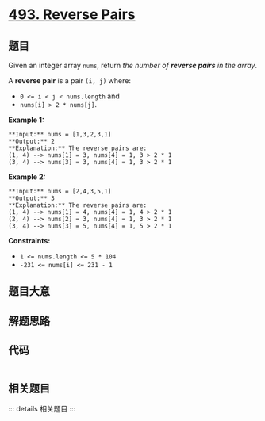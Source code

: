 # [493. Reverse Pairs](https://leetcode.com/problems/reverse-pairs)

## 题目

Given an integer array `nums`, return _the number of **reverse pairs** in the
array_.

A **reverse pair** is a pair `(i, j)` where:

  * `0 <= i < j < nums.length` and
  * `nums[i] > 2 * nums[j]`.



**Example 1:**

    
    
    **Input:** nums = [1,3,2,3,1]
    **Output:** 2
    **Explanation:** The reverse pairs are:
    (1, 4) --> nums[1] = 3, nums[4] = 1, 3 > 2 * 1
    (3, 4) --> nums[3] = 3, nums[4] = 1, 3 > 2 * 1
    

**Example 2:**

    
    
    **Input:** nums = [2,4,3,5,1]
    **Output:** 3
    **Explanation:** The reverse pairs are:
    (1, 4) --> nums[1] = 4, nums[4] = 1, 4 > 2 * 1
    (2, 4) --> nums[2] = 3, nums[4] = 1, 3 > 2 * 1
    (3, 4) --> nums[3] = 5, nums[4] = 1, 5 > 2 * 1
    



**Constraints:**

  * `1 <= nums.length <= 5 * 104`
  * `-231 <= nums[i] <= 231 - 1`


## 题目大意

## 解题思路

## 代码

```javascript

```

## 相关题目

::: details 相关题目
:::
